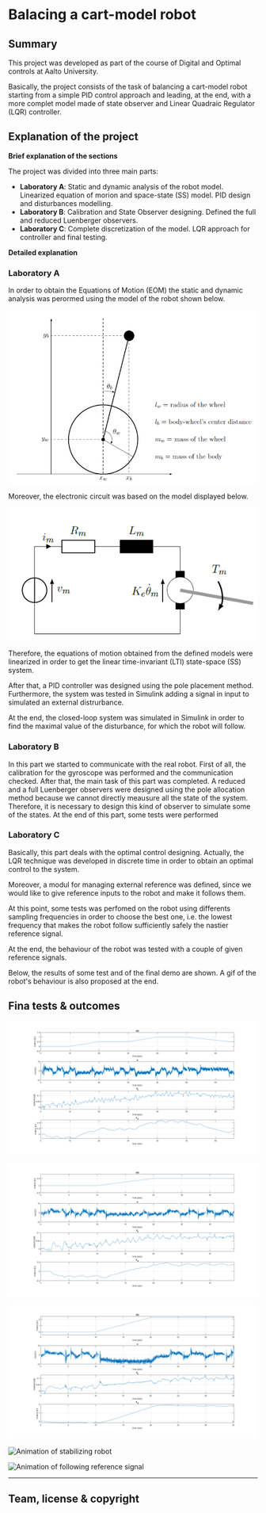 # Balacing a cart-model robot

## Summary

This project was developed as part of the course of Digital and Optimal controls at Aalto University.

Basically, the project consists of the task of balancing a cart-model robot starting from a simple PID control approach and leading, at the end, with a more complet model made of state observer and Linear Quadraic Regulator (LQR) controller.

## Explanation of the project

**Brief explanation of the sections**

The project was divided into three main parts:

- **Laboratory A**: Static and dynamic analysis of the robot model. Linearized equation of morion and space-state (SS) model. PID design and disturbances modelling.
- **Laboratory B**: Calibration and State Observer designing. Defined the full and reduced Luenberger observers.
- **Laboratory C**: Complete discretization of the model. LQR approach for controller and final testing.

**Detailed explanation**

### Laboratory A

In order to obtain the Equations of Motion (EOM) the static and
dynamic analysis was perormed using the model of the robot shown below.

![Model of the robot ](/images/image_4_readme/model_robot.png)

Moreover, the electronic circuit was based on the model displayed below.

![Model of the robot ](/images/image_4_readme/model_circuit.png)

Therefore, the equations of motion obtained from the defined models were linearized in order to get the linear time-invariant (LTI) state-space (SS) system.

After that, a PID controller was designed using the pole placement method. Furthermore, the system was tested in Simulink adding a signal in input to simulated an external distrurbance.

At the end, the closed-loop system was simulated in Simulink in order to find the maximal value of the disturbance, for which the robot will follow.

### Laboratory B

In this part we started to communicate with the real robot. First of all, the calibration for the gyroscope was performed and the communication checked.
After that, the main task of this part was completed. A reduced and a full Luenberger observers were designed using the pole allocation method because we cannot directly meausure all the state of the system. Therefore, it is necessary to design this kind of observer to simulate some of the states.
At the end of this part, some tests were performed

### Laboratory C

Basically, this part deals with the optimal control designing. Actually, the LQR technique was developed in discrete time in order to obtain an optimal control to the system.

Moreover, a modul for managing external reference was defined, since we would like to give reference inputs to the robot and make it follows them.

At this point, some tests was perfomed on the robot using differents sampling frequencies in order to choose the best one, i.e. the lowest frequency that makes the robot follow sufficiently safely the nastier reference signal.

At the end, the behaviour of the robot was tested with a couple of given reference signals.

Below, the results of some test and of the final demo are shown.
A gif of the robot's behaviour is also proposed at the end.

## Fina tests & outcomes

![Plots for one of the tests ](/images/image_4_readme/test_image.png)

![First given reference signal ](/images/image_4_readme/demo_1.png)

![Second given reference signal ](/images/image_4_readme/demo_2.png)

![Animation of stabilizing robot ](/images/image_4_readme/animation_1.gif)

![Animation of following reference signal ](/images/image_4_readme/animation_2.gif)

---

## Team, license & copyright

